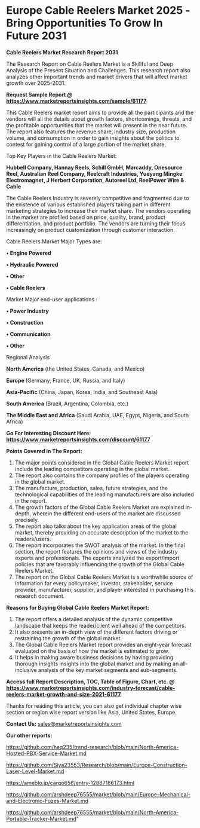 # Europe Cable Reelers Market 2025 -Bring Opportunities To Grow In Future 2031

<strong>Cable Reelers Market Research Report 2031</strong>

The Research Report on Cable Reelers Market is a Skillful and Deep Analysis of the Present Situation and Challenges. This research report also analyzes other important trends and market drivers that will affect market growth over 2025-2031.

<strong>Request Sample Report @ <a href=https://www.marketreportsinsights.com/sample/61177>https://www.marketreportsinsights.com/sample/61177</a></strong>

This Cable Reelers market report aims to provide all the participants and the vendors will all the details about growth factors, shortcomings, threats, and the profitable opportunities that the market will present in the near future. The report also features the revenue share, industry size, production volume, and consumption in order to gain insights about the politics to contest for gaining control of a large portion of the market share.

Top Key Players in the Cable Reelers Market:

<strong>Hubbell Company, Hannay Reels, Schill GmbH, Marcaddy, Onesource Reel, Australian Reel Company, Reelcraft Industries, Yueyang Mingke Electromagnet, J Herbert Corporation, Autoreel Ltd, ReelPower Wire & Cable</strong>

The Cable Reelers Industry is severely competitive and fragmented due to the existence of various established players taking part in different marketing strategies to increase their market share. The vendors operating in the market are profiled based on price, quality, brand, product differentiation, and product portfolio. The vendors are turning their focus increasingly on product customization through customer interaction.

Cable Reelers Market Major Types are:

<strong>• Engine Powered

• Hydraulic Powered

• Other

• Cable Reelers</strong>

Market Major end-user applications :

<strong>• Power Industry

• Construction

• Communication

• Other</strong>

Regional Analysis

</u><strong><b>North America</b></strong> (the United States, Canada, and Mexico)

<strong><b>Europe </b></strong>(Germany, France, UK, Russia, and Italy)

<strong><b>Asia-Pacific</b></strong> (China, Japan, Korea, India, and Southeast Asia)

<strong><b>South America</b></strong> (Brazil, Argentina, Colombia, etc.)

<strong><b>The Middle East and Africa</b></strong> (Saudi Arabia, UAE, Egypt, Nigeria, and South Africa)

<strong>Go For Interesting Discount Here: <a href=https://www.marketreportsinsights.com/discount/61177>https://www.marketreportsinsights.com/discount/61177</a></strong>

<strong>Points Covered in The Report:</strong>
<ol>
  <li>The major points considered in the Global Cable Reelers Market report include the leading competitors operating in the global market.</li>
  <li>The report also contains the company profiles of the players operating in the global market.</li>
  <li>The manufacture, production, sales, future strategies, and the technological capabilities of the leading manufacturers are also included in the report.</li>
  <li>The growth factors of the Global Cable Reelers Market are explained in-depth, wherein the different end-users of the market are discussed precisely.</li>
  <li>The report also talks about the key application areas of the global market, thereby providing an accurate description of the market to the readers/users.</li>
  <li>The report incorporates the SWOT analysis of the market. In the final section, the report features the opinions and views of the industry experts and professionals. The experts analyzed the export/import policies that are favorably influencing the growth of the Global Cable Reelers Market.</li>
  <li>The report on the Global Cable Reelers Market is a worthwhile source of information for every policymaker, investor, stakeholder, service provider, manufacturer, supplier, and player interested in purchasing this research document.</li>
</ol>
<strong>Reasons for Buying Global Cable Reelers Market Report:</strong>

<ol>
  <li>The report offers a detailed analysis of the dynamic competitive landscape that keeps the reader/client well ahead of the competitors.</li>
  <li>It also presents an in-depth view of the different factors driving or restraining the growth of the global market.</li>
  <li>The Global Cable Reelers Market report provides an eight-year forecast evaluated on the basis of how the market is estimated to grow.</li>
  <li>It helps in making aware business decisions by having providing thorough insights insights into the global market and by making an all-inclusive analysis of the key market segments and sub-segments.</li>
</ol>
<strong>Access full Report Description, TOC, Table of Figure, Chart, etc. @ <a href=https://www.marketreportsinsights.com/industry-forecast/cable-reelers-market-growth-and-size-2021-61177>https://www.marketreportsinsights.com/industry-forecast/cable-reelers-market-growth-and-size-2021-61177</a></strong>


Thanks for reading this article; you can also get individual chapter wise section or region wise report version like Asia, United States, Europe.

<strong>Contact Us:</strong>
sales@marketreportsinsights.com

<strong>Our other reports:</strong>

<a href=https://github.com/haq235/trend-research/blob/main/North-America-Hosted-PBX-Service-Market.md>https://github.com/haq235/trend-research/blob/main/North-America-Hosted-PBX-Service-Market.md</a>

<a href=https://github.com/Siya23553/Research/blob/main/Europe-Construction-Laser-Level-Market.md>https://github.com/Siya23553/Research/blob/main/Europe-Construction-Laser-Level-Market.md</a>

<a href=https://ameblo.jp/cargo656/entry-12887186173.html>https://ameblo.jp/cargo656/entry-12887186173.html</a>

<a href=https://github.com/arshdeep76555/market/blob/main/Europe-Mechanical-and-Electronic-Fuzes-Market.md>https://github.com/arshdeep76555/market/blob/main/Europe-Mechanical-and-Electronic-Fuzes-Market.md</a>

<a href=https://github.com/arshdeep76555/market/blob/main/North-America-Portable-Tracker-Market.md>https://github.com/arshdeep76555/market/blob/main/North-America-Portable-Tracker-Market.md</a>"
